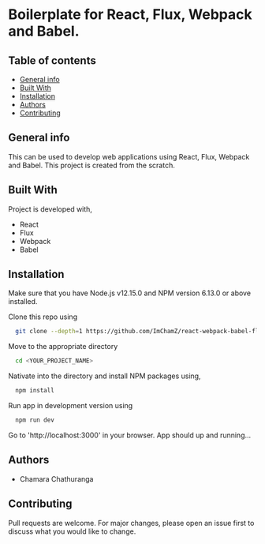 # Boilerplate for React, Flux, Webpack and Babel.

## Table of contents
* [General info](#general-info)
* [Built With](#built-with)
* [Installation](#installation)
* [Authors](#authors)
* [Contributing](#contributing)

## General info
This can be used to develop web applications using React, Flux, Webpack and Babel.
This project is created from the scratch.

## Built With
Project is developed with, 
* React
* Flux
* Webpack
* Babel

## Installation

Make sure that you have Node.js v12.15.0 and NPM version 6.13.0 or above installed. 

Clone this repo using

```bash
  git clone --depth=1 https://github.com/ImChamZ/react-webpack-babel-flux-boilerplate.git <YOUR_PROJECT_NAME>
```
Move to the appropriate directory 

```bash
  cd <YOUR_PROJECT_NAME>
```
Nativate into the directory and install NPM packages using, 

```bash
  npm install
```

Run app in development version using

```bash
  npm run dev
```

Go to 'http://localhost:3000' in your browser.
App should up and running... 

## Authors

* Chamara Chathuranga

## Contributing
Pull requests are welcome. For major changes, please open an issue first to discuss what you would like to change.

